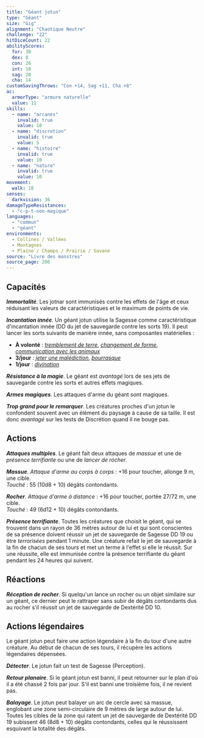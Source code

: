 ```yaml
---
title: "Géant jotun"
type: "Géant"
size: "Gig"
alignment: "Chaotique Neutre"
challenge: "22"
hitDiceCount: 22
abilityScores:
  for: 30
  dex: 8
  con: 26
  int: 18
  sag: 20
  cha: 14
customSavingThrows: "Con +14, Sag +11, Cha +8"
ac:
  armorType: "armure naturelle"
  value: 11
skills:
  - name: "arcanes"
    invalid: true
    value: 10
  - name: "discretion"
    invalid: true
    value: 5
  - name: "histoire"
    invalid: true
    value: 10
  - name: "nature"
    invalid: true
    value: 10
movement:
  walk: 18
senses:
  darkvision: 36
damageTypeResistances:
  - "c-p-t-non-magique"
languages:
  - "commun"
  - "géant"
environments:
  - Collines / Vallées
  - Montagnes
  - Plaine / Champs / Prairie / Savane
source: "Livre des monstres"
source_page: 206
---
```

## Capacités
_**Immortalité**_. Les jotnar sont immunisés contre les effets de l'âge et ceux réduisant les valeurs de caractéristiques et le maximum de points de vie.

_**Incantation innée**_. Un géant jotun utilise la Sagesse comme caractéristique d'incantation innée (DD du jet de sauvegarde contre les sorts 19). Il peut lancer les sorts suivants de manière innée, sans composantes matérielles :
* **À volonté** : [_tremblement de terre_](/grimoire/tremblement-de-terre/), [_changement de forme_](/grimoire/changement-de-forme/), [_communication avec les animaux_](/grimoire/communication-avec-les-animaux/)
* **3/jour** : [_jeter une malédiction_](/grimoire/jeter-une-malediction/), [_bourrasque_](/grimoire/bourrasque/)
* **1/jour** : [_divination_](/grimoire/divination/)

_**Résistance à la magie**_. Le géant est _avantagé_ lors de ses jets de sauvegarde contre les sorts et autres effets magiques.

_**Armes magiques**_. Les attaques d'arme du géant sont magiques.

_**Trop grand pour le remarquer**_. Les créatures proches d'un jotun le confondent souvent avec un élément du paysage à cause de sa taille. Il est donc _avantagé_ sur les tests de Discrétion quand il ne bouge pas.

## Actions
_**Attaques multiples**_. Le géant fait deux attaques de _massue_ et une de _présence terrifiante_ ou une de _lancer de rocher_.

_**Massue**_. _Attaque d'arme au corps à corps_ : +16 pour toucher, allonge 9 m, une cible.  
_Touché_ : 55 (10d8 + 10) dégâts contondants.

_**Rocher**_. _Attaque d'arme à distance_ : +16 pour toucher, portée 27/72 m, une cible.  
_Touché_ : 49 (6d12 + 10) dégâts contondants.

_**Présence terrifiante**_. Toutes les créatures que choisit le géant, qui se trouvent dans un rayon de 36 mètres autour de lui et qui sont conscientes de sa présence doivent réussir un jet de sauvegarde de Sagesse DD 19 ou être _terrorisées_ pendant 1 minute. Une créature refait le jet de sauvegarde à la fin de chacun de ses tours et met un terme à l'effet si elle le réussit. Sur une réussite, elle est immunisée contre la présence terrifiante du géant pendant les 24 heures qui suivent.

## Réactions
_**Réception de rocher**_. Si quelqu'un lance un rocher ou un objet similaire sur un géant, ce dernier peut le rattraper sans subir de dégâts contondants dus au rocher s'il réussit un jet de sauvegarde de Dextérité DD 10.

## Actions légendaires
Le géant jotun peut faire une action légendaire à la fin du tour d'une autre créature. Au début de chacun de ses tours, il récupère les actions légendaires dépensées.

_**Détecter**_. Le jotun fait un test de Sagesse (Perception).

_**Retour planaire**_. Si le géant jotun est banni, il peut retourner sur le plan d'où il a été chassé 2 fois par jour. S'il est banni une troisième fois, il ne revient pas.

_**Balayage**_. Le jotun peut balayer un arc de cercle avec sa massue, englobant une zone semi-circulaire de 9 mètres de large autour de lui. Toutes les cibles de la zone qui ratent un jet de sauvegarde de Dextérité DD 19 subissent 46 (8d8 + 10) dégâts contondants, celles qui le réussissent esquivant la totalité des dégâts.

